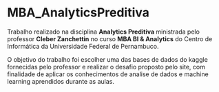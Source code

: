 # MBA_AnalyticsPreditiva
Trabalho realizado na disciplina **Analytics Preditiva** ministrada pelo professor **Cleber Zanchettin** no curso **MBA BI & Analytics** do Centro de Informática da Universidade Federal de Pernambuco.

O objetivo do trabalho foi escolher uma das bases de dados do kaggle fornecidas pelo professor e realizar o desafio proposto pelo site, com finalidade de aplicar os conhecimentos de analise de dados e machine learning aprendidos durante as aulas.
